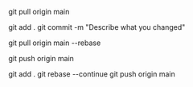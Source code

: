 <!-- GitHub Checklist (working together in main branch) -->

<!-- BEFORE STARTING WORK -->

git pull origin main


<!-- After making changes -->

git add .
git commit -m "Describe what you changed"


<!-- Before pushing (if someone else pushed first) -->

git pull origin main --rebase


<!-- Push your changes -->

git push origin main


<!-- If there is a conflict

Fix the conflicting files manually. -->

<!-- Then run: -->

git add .
git rebase --continue
git push origin main